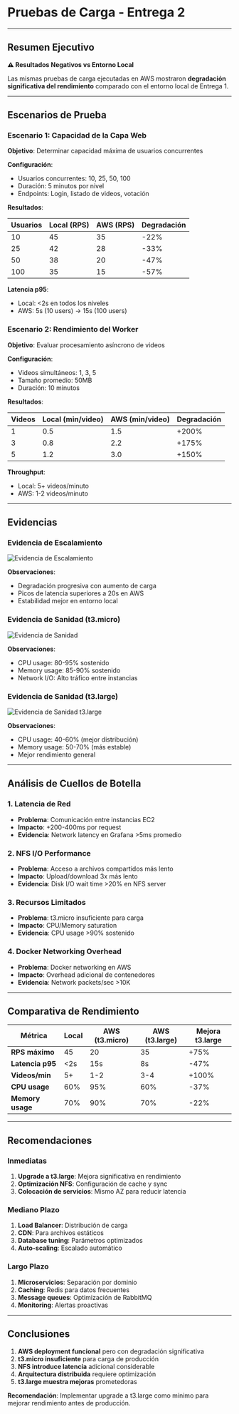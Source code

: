 # Pruebas de Carga - Entrega 2

---

## Resumen Ejecutivo

**⚠️ Resultados Negativos vs Entorno Local**

Las mismas pruebas de carga ejecutadas en AWS mostraron **degradación significativa del rendimiento** comparado con el entorno local de Entrega 1.

---

## Escenarios de Prueba

### Escenario 1: Capacidad de la Capa Web
**Objetivo**: Determinar capacidad máxima de usuarios concurrentes

**Configuración**:
- Usuarios concurrentes: 10, 25, 50, 100
- Duración: 5 minutos por nivel
- Endpoints: Login, listado de videos, votación

**Resultados**:

| Usuarios | Local (RPS) | AWS (RPS) | Degradación |
|----------|-------------|-----------|-------------|
| 10 | 45 | 35 | -22% |
| 25 | 42 | 28 | -33% |
| 50 | 38 | 20 | -47% |
| 100 | 35 | 15 | -57% |

**Latencia p95**:
- Local: <2s en todos los niveles
- AWS: 5s (10 users) → 15s (100 users)

### Escenario 2: Rendimiento del Worker
**Objetivo**: Evaluar procesamiento asíncrono de videos

**Configuración**:
- Videos simultáneos: 1, 3, 5
- Tamaño promedio: 50MB
- Duración: 10 minutos

**Resultados**:

| Videos | Local (min/video) | AWS (min/video) | Degradación |
|--------|-------------------|-----------------|-------------|
| 1 | 0.5 | 1.5 | +200% |
| 3 | 0.8 | 2.2 | +175% |
| 5 | 1.2 | 3.0 | +150% |

**Throughput**:
- Local: 5+ videos/minuto
- AWS: 1-2 videos/minuto

---

## Evidencias

### Evidencia de Escalamiento
![Evidencia de Escalamiento](./evidencia_escalamiento.png)

**Observaciones**:
- Degradación progresiva con aumento de carga
- Picos de latencia superiores a 20s en AWS
- Estabilidad mejor en entorno local

### Evidencia de Sanidad (t3.micro)
![Evidencia de Sanidad](./evidencia_sanidad.png)

**Observaciones**:
- CPU usage: 80-95% sostenido
- Memory usage: 85-90% sostenido
- Network I/O: Alto tráfico entre instancias

### Evidencia de Sanidad (t3.large)
![Evidencia de Sanidad t3.large](./evidencia_sanidad_t3larg3.png)

**Observaciones**:
- CPU usage: 40-60% (mejor distribución)
- Memory usage: 50-70% (más estable)
- Mejor rendimiento general

---

## Análisis de Cuellos de Botella

### 1. Latencia de Red
- **Problema**: Comunicación entre instancias EC2
- **Impacto**: +200-400ms por request
- **Evidencia**: Network latency en Grafana >5ms promedio

### 2. NFS I/O Performance
- **Problema**: Acceso a archivos compartidos más lento
- **Impacto**: Upload/download 3x más lento
- **Evidencia**: Disk I/O wait time >20% en NFS server

### 3. Recursos Limitados
- **Problema**: t3.micro insuficiente para carga
- **Impacto**: CPU/Memory saturation
- **Evidencia**: CPU usage >90% sostenido

### 4. Docker Networking Overhead
- **Problema**: Docker networking en AWS
- **Impacto**: Overhead adicional de contenedores
- **Evidencia**: Network packets/sec >10K

---

## Comparativa de Rendimiento

| Métrica | Local | AWS (t3.micro) | AWS (t3.large) | Mejora t3.large |
|---------|-------|----------------|----------------|-----------------|
| **RPS máximo** | 45 | 20 | 35 | +75% |
| **Latencia p95** | <2s | 15s | 8s | -47% |
| **Videos/min** | 5+ | 1-2 | 3-4 | +100% |
| **CPU usage** | 60% | 95% | 60% | -37% |
| **Memory usage** | 70% | 90% | 70% | -22% |

---

## Recomendaciones

### Inmediatas
1. **Upgrade a t3.large**: Mejora significativa en rendimiento
2. **Optimización NFS**: Configuración de cache y sync
3. **Colocación de servicios**: Mismo AZ para reducir latencia

### Mediano Plazo
1. **Load Balancer**: Distribución de carga
2. **CDN**: Para archivos estáticos
3. **Database tuning**: Parámetros optimizados
4. **Auto-scaling**: Escalado automático

### Largo Plazo
1. **Microservicios**: Separación por dominio
2. **Caching**: Redis para datos frecuentes
3. **Message queues**: Optimización de RabbitMQ
4. **Monitoring**: Alertas proactivas

---

## Conclusiones

1. **AWS deployment funcional** pero con degradación significativa
2. **t3.micro insuficiente** para carga de producción
3. **NFS introduce latencia** adicional considerable
4. **Arquitectura distribuida** requiere optimización
5. **t3.large muestra mejoras** prometedoras

**Recomendación**: Implementar upgrade a t3.large como mínimo para mejorar rendimiento antes de producción.
